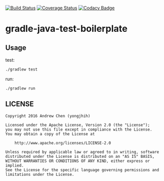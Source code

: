 [![Build Status](https://travis-ci.org/yongjhih/gradle-java-test-boilerplate.svg)](https://travis-ci.org/yongjhih/gradle-java-test-boilerplate)
[![Coverage Status](https://coveralls.io/repos/github/yongjhih/gradle-java-test-boilerplate/badge.svg?branch=master)](https://coveralls.io/github/yongjhih/gradle-java-test-boilerplate?branch=master)
[![Codacy Badge](https://api.codacy.com/project/badge/Grade/5681ae9f237e4098a46d5af5b800e789)](https://www.codacy.com/app/yongjhih/gradle-java-test-boilerplate)
<!--[![JitPack](https://img.shields.io/github/tag/yongjhih/gradle-java-test-boilerplate.svg?label=JitPack)](https://jitpack.io/#yongjhih/gradle-java-test-boilerplate)-->
<!--[![javadoc](https://img.shields.io/github/tag/yongjhih/gradle-java-test-boilerplate.svg?label=javadoc)](https://jitpack.io/com/github/yongjhih/gradle-java-test-boilerplate/-SNAPSHOT/javadoc/)-->

# gradle-java-test-boilerplate

## Usage

test:

```
./gradlew test
```

run:

```
./gradlew run
```

## LICENSE

```
Copyright 2016 Andrew Chen (yongjhih)

Licensed under the Apache License, Version 2.0 (the "License");
you may not use this file except in compliance with the License.
You may obtain a copy of the License at

    http://www.apache.org/licenses/LICENSE-2.0

Unless required by applicable law or agreed to in writing, software
distributed under the License is distributed on an "AS IS" BASIS,
WITHOUT WARRANTIES OR CONDITIONS OF ANY KIND, either express or implied.
See the License for the specific language governing permissions and
limitations under the License.
```
